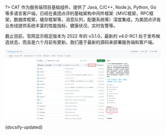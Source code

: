 ?> CAT 作为服务端项目基础组件，提供了 Java, C/C++, Node.js, Python, Go
等多语言客户端，已经在美团点评的基础架构中间件框架（MVC框架，RPC框架，数据库框架，缓存框架等，消息队列，配置系统等）深度集成，为美团点评各业务线提供系统丰富的性能指标、健康状况、实时告警等。

截止目前，官网显示稳定版本为 2022 年的 v3.1.0，最新的 v4.0-RC1 处于发布候选状态，而且是六个月前有更新。我们基于最新的源码来部署服务端和客户端。

![img](image/img1.png)

{docsify-updated}